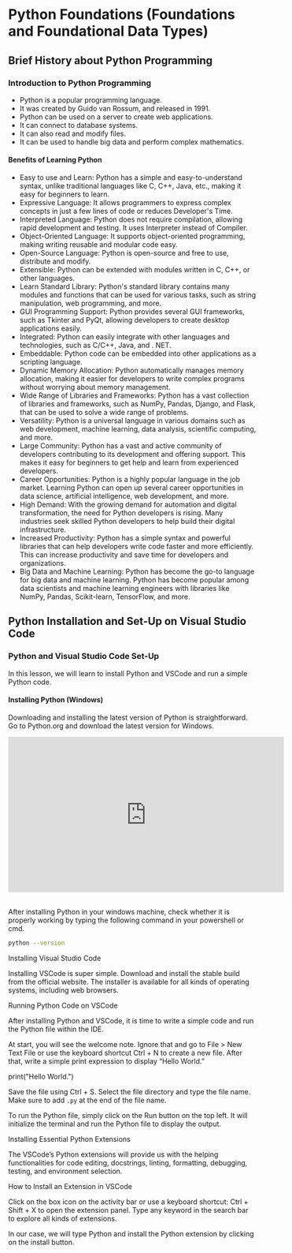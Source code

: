 # Python Foundations (Foundations and Foundational Data Types)

<!-- Lesson 1: -->
## Brief History about Python Programming

### Introduction to Python Programming

- Python is a popular programming language. 
- It was created by Guido van Rossum, and released in 1991.
- Python can be used on a server to create web applications.
- It can connect to database systems. 
- It can also read and modify files.
- It can be used to handle big data and perform complex mathematics.

#### Benefits of Learning Python

- Easy to use and Learn: Python has a simple and easy-to-understand syntax, unlike traditional languages like C, C++, Java, etc., making it easy for beginners to learn.
- Expressive Language: It allows programmers to express complex concepts in just a few lines of code or reduces Developer's Time.
- Interpreted Language: Python does not require compilation, allowing rapid development and testing. It uses Interpreter instead of Compiler.
- Object-Oriented Language: It supports object-oriented programming, making writing reusable and modular code easy.
- Open-Source Language: Python is open-source and free to use, distribute and modify.
- Extensible: Python can be extended with modules written in C, C++, or other languages.
- Learn Standard Library: Python's standard library contains many modules and functions that can be used for various tasks, such as string manipulation, web programming, and more.
- GUI Programming Support: Python provides several GUI frameworks, such as Tkinter and PyQt, allowing developers to create desktop applications easily.
- Integrated: Python can easily integrate with other languages and technologies, such as C/C++, Java, and . NET.
- Embeddable: Python code can be embedded into other applications as a scripting language.
- Dynamic Memory Allocation: Python automatically manages memory allocation, making it easier for developers to write complex programs without worrying about memory management.
- Wide Range of Libraries and Frameworks: Python has a vast collection of libraries and frameworks, such as NumPy, Pandas, Django, and Flask, that can be used to solve a wide range of problems.
- Versatility: Python is a universal language in various domains such as web development, machine learning, data analysis, scientific computing, and more.
- Large Community: Python has a vast and active community of developers contributing to its development and offering support. This makes it easy for beginners to get help and learn from experienced developers.
- Career Opportunities: Python is a highly popular language in the job market. Learning Python can open up several career opportunities in data science, artificial intelligence, web development, and more.
- High Demand: With the growing demand for automation and digital transformation, the need for Python developers is rising. Many industries seek skilled Python developers to help build their digital infrastructure.
- Increased Productivity: Python has a simple syntax and powerful libraries that can help developers write code faster and more efficiently. This can increase productivity and save time for developers and organizations.
- Big Data and Machine Learning: Python has become the go-to language for big data and machine learning. Python has become popular among data scientists and machine learning engineers with libraries like NumPy, Pandas, Scikit-learn, TensorFlow, and more.

<!-- Lesson 2: -->
## Python Installation and Set-Up on Visual Studio Code

### Python and Visual Studio Code Set-Up

In this lesson, we will learn to install Python and VSCode and run a simple Python code. 

#### Installing Python (Windows)

Downloading and installing the latest version of Python is straightforward. Go to Python.org and download the latest version for Windows.    
<iframe width="560" height="315" src="https://www.youtube.com/embed/WwpcmWo0v3s?si=HpCUy6k4Nj6QDnJb" title="YouTube video player" frameborder="0" allow="accelerometer; autoplay; clipboard-write; encrypted-media; gyroscope; picture-in-picture; web-share" referrerpolicy="strict-origin-when-cross-origin" allowfullscreen></iframe> 

After installing Python in your windows machine, check whether it is properly working by typing the following command in your powershell or cmd.

```bash
python --version
```

Installing Visual Studio Code



Installing VSCode is super simple. Download and install the stable build from the official website. The installer is available for all kinds of operating systems, including web browsers. 

Running Python Code on VSCode

After installing Python and VSCode, it is time to write a simple code and run the Python file within the IDE. 

At start, you will see the welcome note. Ignore that and go to File > New Text File or use the keyboard shortcut Ctrl + N to create a new file. After that, write a simple print expression to display “Hello World.”

print("Hello World.")

Save the file using Ctrl + S. Select the file directory and type the file name. Make sure to add `.py` at the end of the file name. 

To run the Python file, simply click on the Run button on the top left. It will initialize the terminal and run the Python file to display the output. 

Installing Essential Python Extensions

The VSCode’s Python extensions will provide us with the helping functionalities for code editing, docstrings, linting, formatting, debugging, testing, and environment selection. 

How to Install an Extension in VSCode

Click on the box icon on the activity bar or use a keyboard shortcut: Ctrl + Shift + X to open the extension panel. Type any keyword in the search bar to explore all kinds of extensions. 

In our case, we will type Python and install the Python extension by clicking on the install button.